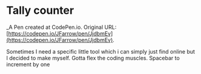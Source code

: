 # Tally counter
 _A Pen created at CodePen.io. Original URL: [https://codepen.io/JFarrow/pen/JjdbmEv](https://codepen.io/JFarrow/pen/JjdbmEv).

 Sometimes I need a specific little tool which i can simply just find online but I decided to make myself. Gotta flex the coding muscles. Spacebar to increment by one